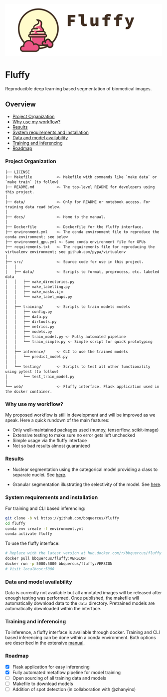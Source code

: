 ![fluffy](./data/fluffy_header.png)

Fluffy
==============================

Reproducible deep learning based segmentation of biomedical images.



## Overview

- [Project Organization](#project-organization)
- [Why use my workflow?](#why-use-my-workflow)
- [Results](#results)
- [System requirements and installation](#system-requirements-and-installation)
- [Data and model availability](#data-and-model-availability)
- [Training and inferencing](#training-and-inferencing)
- [Roadmap](#roadmap)



### Project Organization

    ├── LICENSE
    ├── Makefile           <- Makefile with commands like `make data` or `make train` (to follow)
    ├── README.md          <- The top-level README for developers using this project.
    │
    ├── data/              <- Only for README or notebook access. For training data read below.
    │
    ├── docs/              <- Home to the manual.
    │
    ├── Dockerfile         <- Dockerfile for the fluffy interface.
    ├── environment.yml    <- The conda environment file to reproduce the conda environment; see below
    ├── environment_gpu.yml <- Same conda environment file for GPUs
    ├── requirements.txt   <- The requirements file for reproducing the virtualenv environment; see github.com/pypa/virtualenv
    │
    ├── src/               <- Source code for use in this project.
    │   │
    │   ├── data/          <- Scripts to format, preprocess, etc. labeled data
    │   │   ├── make_directories.py
    │   │   ├── make_labelling.py
    │   │   ├── make_masks.ijm
    │   │   └── make_label_maps.py
    │   │
    │   ├── training/      <- Scripts to train models models
    │   │   ├── config.py
    │   │   ├── data.py
    │   │   ├── dirtools.py
    │   │   ├── metrics.py
    │   │   ├── models.py
    │   │   ├── train_model.py <- Fully automated pipeline
    │   │   └── train_simple.py <- Simple script for quick prototyping
    │   │
    │   ├── inference/     <- CLI to use the trained models
    │   │   └── predict_model.py
    │   │
    │   └── testing/       <- Scripts to test all other functionality using pytest (to follow)
    │       └── test_train_model.py
    │
    └── web/               <- Fluffy interface. Flask application used in the docker container.



### Why use my workflow?

My proposed workflow is still in development and will be improved as we speak. Here a quick rundown of the main features:

- Only well-maintained packages used (numpy, tensorflow, scikit-image)
- Extensive testing to make sure no error gets left unchecked
- Simple usage via the fluffy interface
- Not so bad results almost guaranteed



### Results

* Nuclear segmentation using the categorical model providing a class to separate nuclei. See [here](./data/example_nucleus.pdf).

* Granular segmentation illustrating the selectivity of the model. See [here](./data/example_granules.pdf).



### System requirements and installation

For training and CLI based inferencing:
```bash
git clone -b v1 https://github.com/bbquercus/fluffy
cd fluffy
conda env create -f environment.yml
conda activate fluffy
```

To use the fluffy interface:
```bash
# Replace with the latest version at hub.docker.com/r/bbquercus/fluffy  
docker pull bbquercus/fluffy:VERSION
docker run -p 5000:5000 bbquercus/fluffy:VERSION
# Visit localhost:5000
```



### Data and model availability

Data is currently not available but all annotated images will be released after enough testing was performed. Once published, the makefile will automatically download data to the `data` directory. Pretrained models are automatically downloaded within the interface.



### Training and inferencing

To inference, a fluffy interface is available through docker.
Training and CLI based inferencing can be done within a conda environment.
Both options are described in the extensive [manual](https://github.com/bbquercus/fluffy/docs/manual.pdf).



### Roadmap

- [x] Flask application for easy inferencing
- [x] Fully automated metaflow pipeline for model training
- [ ] Open sourcing of all training data and models
- [ ] Makefile to download models
- [ ] Addition of spot detection (in collaboration with @zhanyinx)
